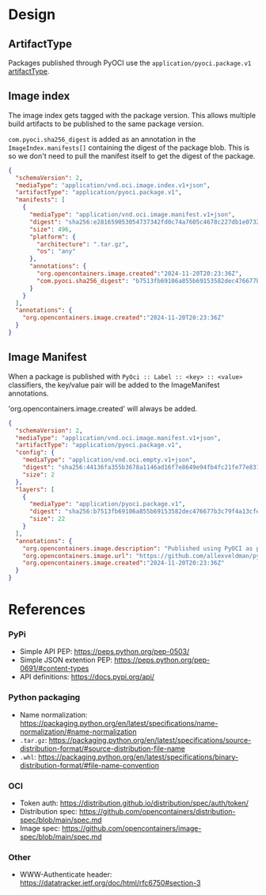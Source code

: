 # Design

## ArtifactType
Packages published through PyOCI use the `application/pyoci.package.v1` [artifactType](https://github.com/opencontainers/image-spec/blob/v1.1.0/manifest.md#guidelines-for-artifact-usage).

## Image index
The image index gets tagged with the package version.
This allows multiple build artifacts to be published to the same package version.

`com.pyoci.sha256_digest` is added as an annotation in the `ImageIndex.manifests[]`
containing the digest of the package blob.
This is so we don't need to pull the manifest itself to get the digest of the package.

```json
{
  "schemaVersion": 2,
  "mediaType": "application/vnd.oci.image.index.v1+json",
  "artifactType": "application/pyoci.package.v1",
  "manifests": [
    {
      "mediaType": "application/vnd.oci.image.manifest.v1+json",
      "digest": "sha256:e281659053054737342fd0c74a7605c4678c227db1e073260b44f845dfdf535a",
      "size": 496,
      "platform": {
        "architecture": ".tar.gz",
        "os": "any"
      },
      "annotations": {
        "org.opencontainers.image.created":"2024-11-20T20:23:36Z",
        "com.pyoci.sha256_digest": "b7513fb69106a855b69153582dec476677b3c79f4a13cfee6fb7a356cfa754c0"
      }
    }
  ],
  "annotations": {
    "org.opencontainers.image.created":"2024-11-20T20:23:36Z"
  }
}
```

## Image Manifest

When a package is published with `PyOci :: Label :: <key> :: <value>` classifiers,
the key/value pair will be added to the ImageManifest annotations.

'org.opencontainers.image.created' will always be added.

```json
{
  "schemaVersion": 2,
  "mediaType": "application/vnd.oci.image.manifest.v1+json",
  "artifactType": "application/pyoci.package.v1",
  "config": {
    "mediaType": "application/vnd.oci.empty.v1+json",
    "digest": "sha256:44136fa355b3678a1146ad16f7e8649e94fb4fc21fe77e8310c060f61caaff8a",
    "size": 2
  },
  "layers": [
    {
      "mediaType": "application/pyoci.package.v1",
      "digest": "sha256:b7513fb69106a855b69153582dec476677b3c79f4a13cfee6fb7a356cfa754c0",
      "size": 22
    }
  ],
  "annotations": {
    "org.opencontainers.image.description": "Published using PyOCI as part of the examples.",
    "org.opencontainers.image.url": "https://github.com/allexveldman/pyoci",
    "org.opencontainers.image.created":"2024-11-20T20:23:36Z"
  }
}
```

# References

### PyPi
- Simple API PEP: https://peps.python.org/pep-0503/
- Simple JSON extention PEP: https://peps.python.org/pep-0691/#content-types
- API definitions: https://docs.pypi.org/api/

### Python packaging
- Name normalization: https://packaging.python.org/en/latest/specifications/name-normalization/#name-normalization
- `.tar.gz`: https://packaging.python.org/en/latest/specifications/source-distribution-format/#source-distribution-file-name
- `.whl`: https://packaging.python.org/en/latest/specifications/binary-distribution-format/#file-name-convention

### OCI
- Token auth: https://distribution.github.io/distribution/spec/auth/token/
- Distribution spec: https://github.com/opencontainers/distribution-spec/blob/main/spec.md
- Image spec: https://github.com/opencontainers/image-spec/blob/main/spec.md

### Other
- WWW-Authenticate header: https://datatracker.ietf.org/doc/html/rfc6750#section-3

